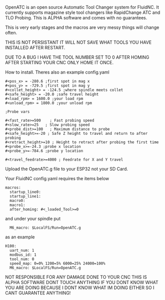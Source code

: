 OpenATC is an open source Automatic Tool Changer system for FluidNC.
It currently supports magazine style tool changers like RapidChange ATC and TLO Probing. 
This is ALPHA software and comes with no guarantees.

This is very early stages and the macros are very messy things will change often.

THIS IS NOT PERSISTANT IT WILL NOT SAVE WHAT TOOLS YOU HAVE INSTALLED AFTER RESTART.

DUE TO A BUG I HAVE THE TOOL NUMBER SET TO 0 AFTER HOMING AFTER STARTING YOUR CNC ONLY HOME IT ONCE.

How to install. Theres also an example config.yaml 

```
#<pos_x> = -280.6 ;first spot in mag x
#<pos_y> = -729.5 ;first spot in mag y
#<collet_height> = -124.5 ;where spindle meets collet
#<safe_height> = -20.0 ;safe travel height
#<load_rpm> = 1600.0 ;your load rpm
#<unload_rpm> = 1800.0 ;your unload rpm

;Probe vars

#<fast_rate>=500    ; Fast probing speed
#<slow_rate>=25   ; Slow probing speed
#<probe_dist>=100   ; Maximum distance to probe
#<safe_height>=-20 ; Safe Z height to travel and return to after probing
#<retract_height>=10 ; Height to retract after probing the first time
#<probe_x>=-24.3 ;probe x location
#<probe_y>=-784.6 ;probe y location

#<travel_feedrate>=4000 ; Feedrate for X and Y travel
```

Upload the OpenATC.g file to your ESP32 not your SD Card.

Your FluidNC config.yaml requires the items below
```
macros:
  startup_line0:
  startup_line1:
  macro0:
  macro1: 
  after_homing: #<_loaded_Tool>=0 
```
and under your spindle put
```
  M6_macro: $LocalFS/Run=OpenATC.g
```

  as an example
```
H100:
  uart_num: 1
  modbus_id: 1
  tool_num: 0
  speed_map: 0=0% 1200=5% 6000=25% 24000=100%
  M6_macro: $LocalFS/Run=OpenATC.g
```
  
  NOT RESPONSIBLE FOR ANY DAMAGE DONE TO YOUR CNC THIS IS ALPHA SOFTWARE DONT TOUCH ANYTHING IF YOU DONT KNOW WHAT YOU ARE DOING BECAUSE I DONT KNOW WHAT IM DOING EITHER SO I CANT GUARANTEE ANYTHING!
